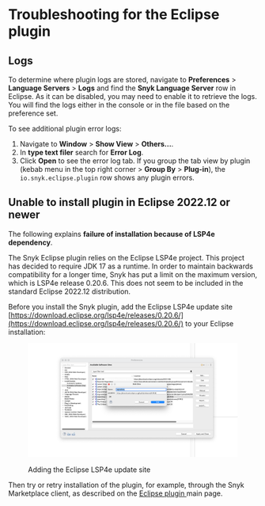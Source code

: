 # Troubleshooting for the Eclipse plugin

## Logs

To determine where plugin logs are stored, navigate to **Preferences** > **Language Servers** > **Logs** and find the **Snyk Language Server** row in Eclipse. As it can be disabled, you may need to enable it to retrieve the logs. You will find the logs either in the console or in the file based on the preference set.

To see additional plugin error logs:

1. Navigate to **Window** > **Show View** > **Others...**.
2. In **type text filer** search for **Error Log**.
3. Click **Open** to see the error log tab. If you group the tab view by plugin (kebab menu in the top right corner > **Group By** > **Plug-in**), the `io.snyk.eclipse.plugin` row shows any plugin errors.

## Unable to install plugin in Eclipse 2022.12 or newer

The following explains **failure of installation because of LSP4e dependency**.

The Snyk Eclipse plugin relies on the Eclipse LSP4e project. This project has decided to require JDK 17 as a runtime. In order to maintain backwards compatibility for a longer time, Snyk has put a limit on the maximum version, which is LSP4e release 0.20.6. This does not seem to be included in the standard Eclipse 2022.12 distribution.

Before you install the Snyk plugin, add the Eclipse LSP4e update site [https://download.eclipse.org/lsp4e/releases/0.20.6/](https://download.eclipse.org/lsp4e/releases/0.20.6/) to your Eclipse installation:

<figure><img src="../../../.gitbook/assets/image (387).png" alt="Adding the Eclipse LSP4e update site"><figcaption><p>Adding the Eclipse LSP4e update site</p></figcaption></figure>

Then try or retry installation of the plugin, for example, through the Snyk Marketplace client, as described on the [Eclipse plugin ](./)main page.
